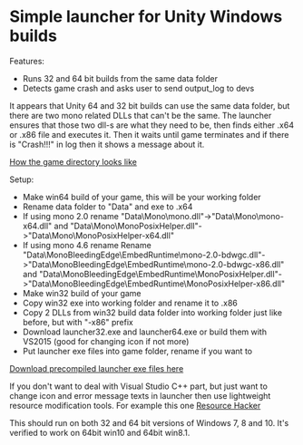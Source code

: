 # Simple launcher for Unity Windows builds

Features:
  * Runs 32 and 64 bit builds from the same data folder
  * Detects game crash and asks user to send output_log to devs

It appears that Unity 64 and 32 bit builds can use the same data folder, but there are two mono related DLLs that can't be the same. The launcher ensures that those two dll-s are what they need to be, then finds either .x64 or .x86 file and executes it. Then it waits until game terminates and if there is "Crash!!!" in log then it shows a message about it.

[How the game directory looks like](ulauncher_forum_pic.png)

Setup:
  * Make win64 build of your game, this will be your working folder
  * Rename data folder to "Data" and exe to <dontcare>.x64
  * If using mono 2.0 rename "Data\Mono\mono.dll"->"Data\Mono\mono-x64.dll" and "Data\Mono\MonoPosixHelper.dll"->"Data\Mono\MonoPosixHelper-x64.dll"
  * If using mono 4.6 rename Rename "Data\MonoBleedingEdge\EmbedRuntime\mono-2.0-bdwgc.dll"->"Data\MonoBleedingEdge\EmbedRuntime\mono-2.0-bdwgc-x86.dll" and "Data\MonoBleedingEdge\EmbedRuntime\MonoPosixHelper.dll"->"Data\MonoBleedingEdge\EmbedRuntime\MonoPosixHelper-x86.dll"
  * Make win32 build of your game
  * Copy win32 exe into working folder and rename it to <dontcare>.x86
  * Copy 2 DLLs from win32 build data folder into working folder just like before, but with "-x86" prefix
  * Download launcher32.exe and launcher64.exe or build them with VS2015 (good for changing icon if not more)
  * Put launcher exe files into game folder, rename if you want to

[Download precompiled launcher exe files here](http://shuugames.com/download/ulauncher_0_1.zip)

If you don't want to deal with Visual Studio C++ part, but just want to change icon and error message texts in launcher then use lightweight resource modification tools. For example this one [Resource Hacker](http://www.angusj.com/resourcehacker)

This should run on both 32 and 64 bit versions of Windows 7, 8 and 10. It's verified to work on 64bit win10 and 64bit win8.1.
